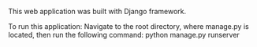 This web application was built with Django framework.

To run this application: Navigate to the root directory, where manage.py is located, then run the following command: python manage.py runserver


